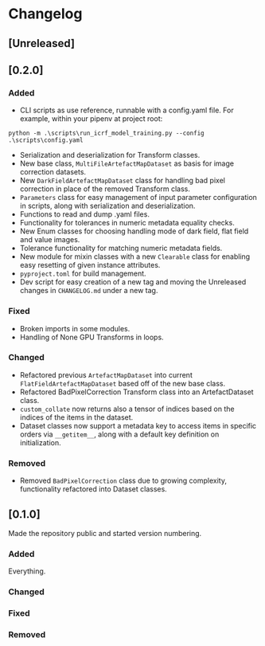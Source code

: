 # Changelog

## [Unreleased]

## [0.2.0]

### Added

- CLI scripts as use reference, runnable with a config.yaml file. For example, within your pipenv at project root: 

`python -m .\scripts\run_icrf_model_training.py --config .\scripts\config.yaml`

- Serialization and deserialization for Transform classes.
- New base class, `MultiFileArtefactMapDataset` as basis for image correction datasets.
- New `DarkFieldArtefactMapDataset` class for handling bad pixel correction in place of the removed Transform class.
- `Parameters` class for easy management of input parameter configuration in scripts, along with serialization and deserialization.
- Functions to read and dump .yaml files.
- Functionality for tolerances in numeric metadata equality checks.
- New Enum classes for choosing handling mode of dark field, flat field and value images.
- Tolerance functionality for matching numeric metadata fields.
- New module for mixin classes with a new `Clearable` class for enabling easy resetting of given instance attributes.
- `pyproject.toml` for build management.
- Dev script for easy creation of a new tag and moving the Unreleased changes in `CHANGELOG.md` under a new tag.

### Fixed

- Broken imports in some modules.
- Handling of None GPU Transforms in loops.

### Changed

- Refactored previous `ArtefactMapDataset` into current `FlatFieldArtefactMapDataset` based off of the new base class.
- Refactored BadPixelCorrection Transform class into an ArtefactDataset class.
- `custom_collate` now returns also a tensor of indices based on the indices of the items in the dataset.
- Dataset classes now support a metadata key to access items in specific orders via `__getitem__`, along with a default key definition on initialization.

### Removed

- Removed `BadPixelCorrection` class due to growing complexity, functionality refactored into Dataset classes.


## [0.1.0]

Made the repository public and started version numbering.

### Added

Everything.

### Changed

### Fixed

### Removed
